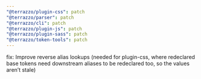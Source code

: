 ```yaml
---
"@terrazzo/plugin-css": patch
"@terrazzo/parser": patch
"@terrazzo/cli": patch
"@terrazzo/plugin-js": patch
"@terrazzo/plugin-sass": patch
"@terrazzo/token-tools": patch
---
```


fix: Improve reverse alias lookups (needed for plugin-css, where redeclared base tokens need downstream aliases to be redeclared too, so the values aren’t stale)
